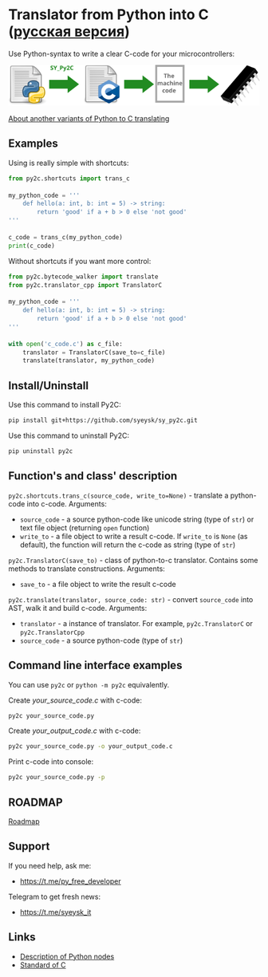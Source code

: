# Translator from Python into C ([русская версия](README.ru.md))

Use Python-syntax to write a clear C-code for your microcontrollers:

![](docs/this-py2c-translator.png)

[About another variants of Python to C translating](docs/another_translaters.md)

## Examples

Using is really simple with shortcuts:

```python
from py2c.shortcuts import trans_c

my_python_code = '''
    def hello(a: int, b: int = 5) -> string:
        return 'good' if a + b > 0 else 'not good'
'''

c_code = trans_c(my_python_code)
print(c_code)
```

Without shortcuts if you want more control:

```python
from py2c.bytecode_walker import translate
from py2c.translator_cpp import TranslatorC

my_python_code = '''
    def hello(a: int, b: int = 5) -> string:
        return 'good' if a + b > 0 else 'not good'
'''

with open('c_code.c') as c_file:
    translator = TranslatorC(save_to=c_file)
    translate(translator, my_python_code)
```

## Install/Uninstall

Use this command to install Py2C:
```bash
pip install git+https://github.com/syeysk/sy_py2c.git
```

Use this command to uninstall Py2C:
```bash
pip uninstall py2c
```

## Function's and class' description

`py2c.shortcuts.trans_c(source_code, write_to=None)` - translate a python-code into c-code. Arguments:
- `source_code` - a source python-code like unicode string (type of `str`) or text file object (returning `open` function)
- `write_to` - a file object to write a result c-code. If `write_to` is `None` (as default), the function will return the c-code as string (type of `str`)

`py2c.TranslatorC(save_to)` - class of python-to-c translator. Contains some methods to translate constructions. Arguments:
- `save_to` - a file object to write the result c-code

`py2c.translate(translator, source_code: str)` - convert `source_code` into AST, walk it and build c-code. Arguments:
- `translator` - a instance of translator. For example, `py2c.TranslatorC` or `py2c.TranslatorCpp`
- `source_code` - a source python-code (type of `str`)

## Command line interface examples

You can use `py2c` or `python -m py2c` equivalently.

Create *your_source_code.c* with c-code:
```bash
py2c your_source_code.py
```

Create *your_output_code.c* with c-code:
```bash
py2c your_source_code.py -o your_output_code.c
```

Print c-code into console:
```bash
py2c your_source_code.py -p
```

## ROADMAP

[Roadmap](ROADMAP.md)

## Support

If you need help, ask me:
- https://t.me/py_free_developer

Telegram to get fresh news:
- https://t.me/syeysk_it

## Links

- [Description of Python nodes](https://greentreesnakes.readthedocs.io/en/latest/nodes.html)
- [Standard of C](http://www.open-std.org/jtc1/sc22/wg14/)
